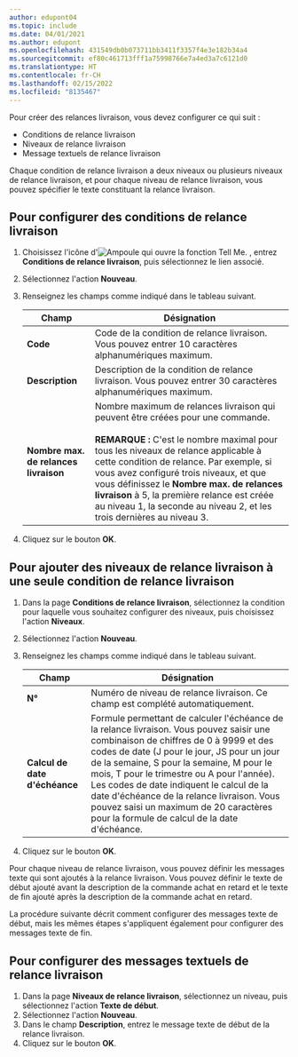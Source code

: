 ```yaml
---
author: edupont04
ms.topic: include
ms.date: 04/01/2021
ms.author: edupont
ms.openlocfilehash: 431549db0b073711bb3411f3357f4e3e182b34a4
ms.sourcegitcommit: ef80c461713fff1a75998766e7a4ed3a7c6121d0
ms.translationtype: HT
ms.contentlocale: fr-CH
ms.lasthandoff: 02/15/2022
ms.locfileid: "8135467"
---
```

Pour créer des relances livraison, vous devez configurer ce qui suit :  

- Conditions de relance livraison  
- Niveaux de relance livraison  
- Message textuels de relance livraison  

Chaque condition de relance livraison a deux niveaux ou plusieurs niveaux de relance livraison, et pour chaque niveau de relance livraison, vous pouvez spécifier le texte constituant la relance livraison.  

## <a name="to-set-up-delivery-reminder-terms"></a>Pour configurer des conditions de relance livraison  

1. Choisissez l'icône d'![Ampoule qui ouvre la fonction Tell Me.](../../../media/ui-search/search_small.png "Dites-moi ce que vous voulez faire") , entrez **Conditions de relance livraison**, puis sélectionnez le lien associé.  
2. Sélectionnez l'action **Nouveau**.  
3. Renseignez les champs comme indiqué dans le tableau suivant.  

    |Champ|Désignation|  
    |---------------------------------|---------------------------------------|  
    |**Code**|Code de la condition de relance livraison. Vous pouvez entrer 10 caractères alphanumériques maximum.|  
    |**Description**|Description de la condition de relance livraison. Vous pouvez entrer 30 caractères alphanumériques maximum.|  
    |**Nombre max. de relances livraison**|Nombre maximum de relances livraison qui peuvent être créées pour une commande.<br /><br /> **REMARQUE :** C'est le nombre maximal pour tous les niveaux de relance applicable à cette condition de relance. Par exemple, si vous avez configuré trois niveaux, et que vous définissez le **Nombre max. de relances livraison** à 5, la première relance est créée au niveau 1, la seconde au niveau 2, et les trois dernières au niveau 3.|  

4. Cliquez sur le bouton **OK**.  

## <a name="to-add-delivery-reminder-levels-to-a-delivery-reminder-term"></a>Pour ajouter des niveaux de relance livraison à une seule condition de relance livraison  

1. Dans la page **Conditions de relance livraison**, sélectionnez la condition pour laquelle vous souhaitez configurer des niveaux, puis choisissez l'action **Niveaux**.  
2. Sélectionnez l'action **Nouveau**.  
3. Renseignez les champs comme indiqué dans le tableau suivant.  

    |Champ|Désignation|  
    |---------------------------------|---------------------------------------|  
    |**N°**|Numéro de niveau de relance livraison. Ce champ est complété automatiquement.|  
    |**Calcul de date d'échéance**|Formule permettant de calculer l'échéance de la relance livraison. Vous pouvez saisir une combinaison de chiffres de 0 à 9999 et des codes de date (J pour le jour, JS pour un jour de la semaine, S pour la semaine, M pour le mois, T pour le trimestre ou A pour l'année). Les codes de date indiquent le calcul de la date d'échéance de la relance livraison. Vous pouvez saisi un maximum de 20 caractères pour la formule de calcul de la date d'échéance.|  

4. Cliquez sur le bouton **OK**.  

Pour chaque niveau de relance livraison, vous pouvez définir les messages texte qui sont ajoutés à la relance livraison. Vous pouvez définir le texte de début ajouté avant la description de la commande achat en retard et le texte de fin ajouté après la description de la commande achat en retard.  

La procédure suivante décrit comment configurer des messages texte de début, mais les mêmes étapes s'appliquent également pour configurer des messages texte de fin.  

## <a name="to-set-up-delivery-reminder-text-messages"></a>Pour configurer des messages textuels de relance livraison  

1. Dans la page **Niveaux de relance livraison**, sélectionnez un niveau, puis sélectionnez l'action **Texte de début**.  
2. Sélectionnez l'action **Nouveau**.  
3. Dans le champ **Description**, entrez le message texte de début de la relance livraison.  
4. Cliquez sur le bouton **OK**.  
